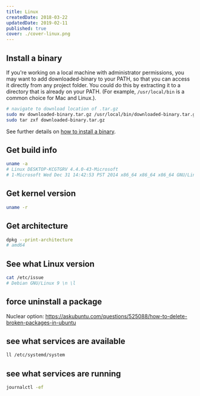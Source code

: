```yaml
---
title: Linux
createdDate: 2018-03-22
updatedDate: 2019-02-11
published: true
cover: ./cover-linux.png
---
```


## Install a binary

If you're working on a local machine with administrator permissions,
you may want to add downloaded-binary to your PATH, so that you can
access it directly from any project folder. You could do this by
extracting it to a directory that is already on your PATH. (For
example, `/usr/local/bin` is a common choice for Mac and Linux.).

```bash
# navigate to download location of .tar.gz
sudo mv downloaded-binary.tar.gz /usr/local/bin/downloaded-binary.tar.gz
sudo tar zxf downloaded-binary.tar.gz
```

See further details on [how to install a binary].

## Get build info

```bash
uname -a
# Linux DESKTOP-KCGTGRV 4.4.0-43-Microsoft
# 1-Microsoft Wed Dec 31 14:42:53 PST 2014 x86_64 x86_64 x86_64 GNU/Linux
```

## Get kernel version

```bash
uname -r
```

## Get architecture

```bash
dpkg --print-architecture
# amd64
```

## See what Linux version

```bash
cat /etc/issue
# Debian GNU/Linux 9 \n \l
```

## force uninstall a package

Nuclear option:
https://askubuntu.com/questions/525088/how-to-delete-broken-packages-in-ubuntu

## see what services are available

```bash
ll /etc/systemd/system
```

## see what services are running

```bash
journalctl -ef
```

<!-- Links -->

[how to install a binary]:
  https://www.cyberciti.biz/faq/install-tarballs/
